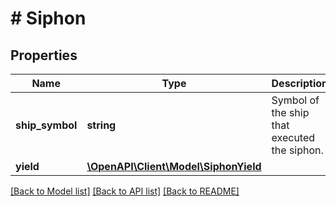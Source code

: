 # # Siphon

## Properties

Name | Type | Description | Notes
------------ | ------------- | ------------- | -------------
**ship_symbol** | **string** | Symbol of the ship that executed the siphon. |
**yield** | [**\OpenAPI\Client\Model\SiphonYield**](SiphonYield.md) |  |

[[Back to Model list]](../../README.md#models) [[Back to API list]](../../README.md#endpoints) [[Back to README]](../../README.md)
